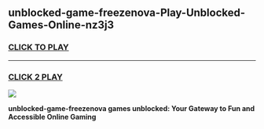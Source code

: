 
## unblocked-game-freezenova-Play-Unblocked-Games-Online-nz3j3
<h3>
<a href="https://premium76.site?title=unblocked-game-freezenova&ref=24A">CLICK TO PLAY</a></h3>
<hr>

<h3>
<a href="https://premium76.site?title=unblocked-game-freezenova&ref=24A">CLICK 2 PLAY</a>
  
</h3>

<a href="https://premium76.site?title=unblocked-game-freezenova&ref=24A"><img src="https://clearcache.store/games.png"></a>


**unblocked-game-freezenova games unblocked: Your Gateway to Fun and Accessible Online Gaming**

